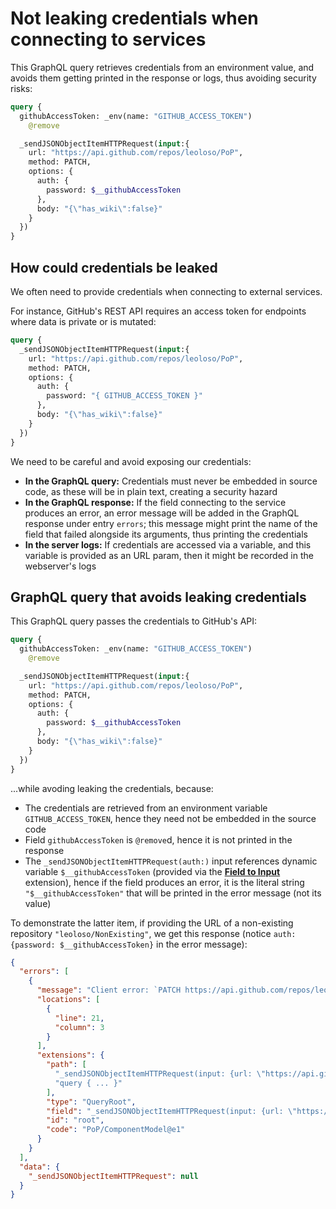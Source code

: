 # Not leaking credentials when connecting to services

This GraphQL query retrieves credentials from an environment value, and avoids them getting printed in the response or logs, thus avoiding security risks:

```graphql
query {
  githubAccessToken: _env(name: "GITHUB_ACCESS_TOKEN")
    @remove

  _sendJSONObjectItemHTTPRequest(input:{
    url: "https://api.github.com/repos/leoloso/PoP",
    method: PATCH,
    options: {
      auth: {
        password: $__githubAccessToken
      },
      body: "{\"has_wiki\":false}"
    }
  })
}
```

## How could credentials be leaked

We often need to provide credentials when connecting to external services.

For instance, GitHub's REST API requires an access token for endpoints where data is private or is mutated:

```graphql
query {
  _sendJSONObjectItemHTTPRequest(input:{
    url: "https://api.github.com/repos/leoloso/PoP",
    method: PATCH,
    options: {
      auth: {
        password: "{ GITHUB_ACCESS_TOKEN }"
      },
      body: "{\"has_wiki\":false}"
    }
  })
}
```

We need to be careful and avoid exposing our credentials:

- **In the GraphQL query:** Credentials must never be embedded in source code, as these will be in plain text, creating a security hazard
- **In the GraphQL response:** If the field connecting to the service produces an error, an error message will be added in the GraphQL response under entry `errors`; this message might print the name of the field that failed alongside its arguments, thus printing the credentials
- **In the server logs:** If credentials are accessed via a variable, and this variable is provided as an URL param, then it might be recorded in the webserver's logs

## GraphQL query that avoids leaking credentials

This GraphQL query passes the credentials to GitHub's API:

```graphql
query {
  githubAccessToken: _env(name: "GITHUB_ACCESS_TOKEN")
    @remove

  _sendJSONObjectItemHTTPRequest(input:{
    url: "https://api.github.com/repos/leoloso/PoP",
    method: PATCH,
    options: {
      auth: {
        password: $__githubAccessToken
      },
      body: "{\"has_wiki\":false}"
    }
  })
}
```

...while avoding leaking the credentials, because:

- The credentials are retrieved from an environment variable `GITHUB_ACCESS_TOKEN`, hence they need not be embedded in the source code
- Field `githubAccessToken` is `@remove`d, hence it is not printed in the response
- The `_sendJSONObjectItemHTTPRequest(auth:)` input references dynamic variable `$__githubAccessToken` (provided via the [**Field to Input**](https://gatographql.com/extensions/field-to-input/) extension), hence if the field produces an error, it is the literal string `"$__githubAccessToken"` that will be printed in the error message (not its value)

To demonstrate the latter item, if providing the URL of a non-existing repository `"leoloso/NonExisting"`, we get this response (notice `auth: {password: $__githubAccessToken}` in the error message):

```json
{
  "errors": [
    {
      "message": "Client error: `PATCH https://api.github.com/repos/leoloso/NonExisting` resulted in a `404 Not Found` response:\n{\"message\":\"Not Found\",\"documentation_url\":\"https://docs.github.com/rest/repos/repos#update-a-repository\"}\n",
      "locations": [
        {
          "line": 21,
          "column": 3
        }
      ],
      "extensions": {
        "path": [
          "_sendJSONObjectItemHTTPRequest(input: {url: \"https://api.github.com/repos/leoloso/NonExisting\", method: PATCH, options: {auth: {password: $__githubAccessToken}, body: \"{\"has_wiki\":false}\"}})",
          "query { ... }"
        ],
        "type": "QueryRoot",
        "field": "_sendJSONObjectItemHTTPRequest(input: {url: \"https://api.github.com/repos/leoloso/NonExisting\", method: PATCH, options: {auth: {password: $__githubAccessToken}, body: \"{\"has_wiki\":false}\"}})",
        "id": "root",
        "code": "PoP/ComponentModel@e1"
      }
    }
  ],
  "data": {
    "_sendJSONObjectItemHTTPRequest": null
  }
}
```
